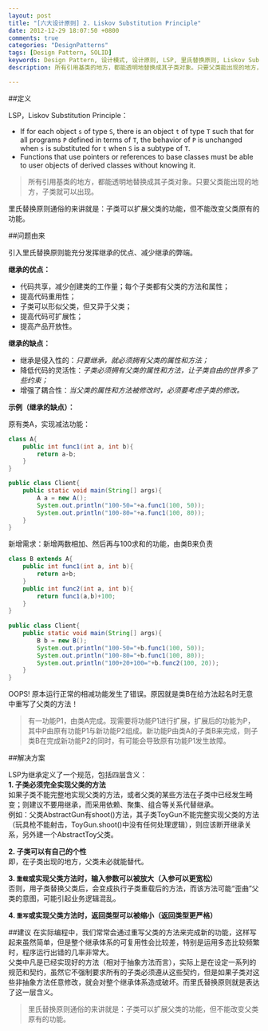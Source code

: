 ```yaml
---
layout: post
title: "[六大设计原则] 2. Liskov Substitution Principle"
date: 2012-12-29 18:07:50 +0800
comments: true
categories: "DesignPatterns"
tags: [Design Pattern, SOLID] 
keywords: Design Pattern, 设计模式, 设计原则, LSP, 里氏替换原则, Liskov Substitution Principle
description: 所有引用基类的地方，都能透明地替换成其子类对象。只要父类能出现的地方，子类就可以出现。里氏替换原则通俗的来讲就是：子类可以扩展父类的功能，但不能改变父类原有的功能。

---
```

##定义

LSP，Liskov Substitution Principle：  
  
- If for each object `s` of type `S`, there is an object `t` of type `T` such that for all programs `P` defined in terms of `T`, the behavior of `P` is unchanged when `s` is substituted for `t` when `S` is a subtype of `T`.  
- Functions that use pointers or references to base classes must be able to user objects of derived classes without knowing it.
>所有引用基类的地方，都能透明地替换成其子类对象。只要父类能出现的地方，子类就可以出现。  
    
里氏替换原则通俗的来讲就是：子类可以扩展父类的功能，但不能改变父类原有的功能。

##问题由来

引入里氏替换原则能充分发挥继承的优点、减少继承的弊端。  
<!--more-->

**继承的优点：**  

- 代码共享，减少创建类的工作量；每个子类都有父类的方法和属性；  
- 提高代码重用性；  
- 子类可以形似父类，但又异于父类；  
- 提高代码可扩展性；
- 提高产品开放性。 

 

**继承的缺点：**   
 
- 继承是侵入性的：*只要继承，就必须拥有父类的属性和方法；*  
- 降低代码的灵活性：*子类必须拥有父类的属性和方法，让子类自由的世界多了些约束；*  
- 增强了耦合性：*当父类的属性和方法被修改时，必须要考虑子类的修改。* 



**示例（继承的缺点）：**  

原有类A，实现减法功能：  
```java
class A{    
    public int func1(int a, int b){    
        return a-b;    
    }    
}    

public class Client{  
    public static void main(String[] args){   
        A a = new A();    
        System.out.println("100-50="+a.func1(100, 50)); 
        System.out.println("100-80="+a.func1(100, 80)); 
    }   
}  
```    

新增需求：新增两数相加、然后再与100求和的功能，由类B来负责  
```java
class B extends A{    
    public int func1(int a, int b){    
        return a+b;    
    }        
    public int func2(int a, int b){    
        return func1(a,b)+100;    
    }    
}    
    
public class Client{    
    public static void main(String[] args){    
        B b = new B();    
        System.out.println("100-50="+b.func1(100, 50));    
        System.out.println("100-80="+b.func1(100, 80));    
        System.out.println("100+20+100="+b.func2(100, 20));    
    }    
}
```     

OOPS! 原本运行正常的相减功能发生了错误。原因就是类B在给方法起名时无意中重写了父类的方法！

>有一功能P1，由类A完成。现需要将功能P1进行扩展，扩展后的功能为P，其中P由原有功能P1与新功能P2组成。新功能P由类A的子类B来完成，则子类B在完成新功能P2的同时，有可能会导致原有功能P1发生故障。

##解决方案

LSP为继承定义了一个规范，包括四层含义：  
**1. 子类必须完全实现父类的方法**  
如果子类不能完整地实现父类的方法，或者父类的某些方法在子类中已经发生畸变；则建议不要用继承，而采用依赖、聚集、组合等关系代替继承。  
例如：父类AbstractGun有shoot()方法，其子类ToyGun不能完整实现父类的方法（玩具枪不能射击，ToyGun.shoot()中没有任何处理逻辑），则应该断开继承关系，另外建一个AbstractToy父类。

**2. 子类可以有自己的个性**  
即，在子类出现的地方，父类未必就能替代。  

**3. `重载`或实现父类方法时，输入参数可以被放大（入参可以更宽松）**   
否则，用子类替换父类后，会变成执行子类重载后的方法，而该方法可能“歪曲”父类的意图，可能引起业务逻辑混乱。  

**4. `重写`或实现父类方法时，返回类型可以被缩小（返回类型更严格）**


##建议
在实际编程中，我们常常会通过重写父类的方法来完成新的功能，这样写起来虽然简单，但是整个继承体系的可复用性会比较差，特别是运用多态比较频繁时，程序运行出错的几率非常大。  
父类中凡是已经实现好的方法（相对于抽象方法而言），实际上是在设定一系列的规范和契约，虽然它不强制要求所有的子类必须遵从这些契约，但是如果子类对这些非抽象方法任意修改，就会对整个继承体系造成破坏。而里氏替换原则就是表达了这一层含义。  

>里氏替换原则通俗的来讲就是：子类可以扩展父类的功能，但不能改变父类原有的功能。